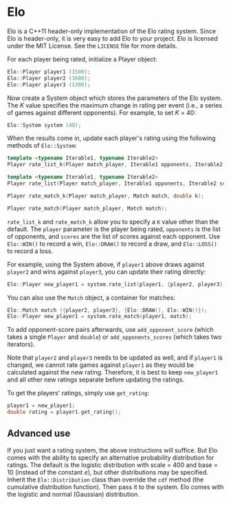 # Elo
Elo is a C++11 header-only implementation of the Elo rating system. Since Elo is header-only, it is very easy to add Elo to your project. Elo is licensed under the MIT License. See the `LICENSE` file for more details.

For each player being rated, initialize a Player object:

```C++
Elo::Player player1 (1500);
Elo::Player player2 (1600);
Elo::Player player3 (1300);

```

Now create a System object which stores the parameters of the Elo system. The *K* value specifies the maximum change in rating per event (i.e., a series of games against different opponents). For example, to set *K* = 40:

```C++
Elo::System system (40);
```

When the results come in, update each player's rating using the following methods of `Elo::System`:
```C++
template <typename Iterable1, typename Iterable2>
Player rate_list_k(Player match_player, Iterable1 opponents, Iterable2 scores, double k);

template <typename Iterable1, typename Iterable2>
Player rate_list(Player match_player, Iterable1 opponents, Iterable2 scores);

Player rate_match_k(Player match_player, Match match, double k);

Player rate_match(Player match_player, Match match);
```

`rate_list_k` and `rate_match_k` allow you to specify a `K` value other than the default. The `player` parameter is the player being rated, `opponents` is the list of opponents, and `scores` are the list of scores against each opponent. Use `Elo::WIN()` to record a win, `Elo::DRAW()` to record a draw, and `Elo::LOSS()` to record a loss.

For example, using the System above, if `player1` above draws against `player2` and wins against `player3`, you can update their rating directly:

```C++
Elo::Player new_player1 = system.rate_list(player1, {player2, player3}, {Elo::DRAW(), Elo::WIN()});
```

You can also use the `Match` object, a container for matches:
```C++
Elo::Match match ({player2, player3}, {Elo::DRAW(), Elo::WIN()});
Elo::Player new_player1 = system.rate_match(player1, match);
```

To add opponent-score pairs afterwards, use `add_opponent_score` (which takes a single `Player` and `double`) or `add_opponents_scores` (which takes two iterators).

Note that `player2` and `player3` needs to be updated as well, and if `player1` is changed, we cannot rate games against `player1` as they would be calculated against the new rating. Therefore, it is best to keep `new_player1` and all other new ratings separate before updating the ratings.

To get the players' ratings, simply use `get_rating`:
```C++
player1 = new_player1;
double rating = player1.get_rating();
```
## Advanced use
If you just want a rating system, the above instructions will suffice. But Elo comes with the ability to specify an alternative probability distribution for ratings. The default is the logistic distribution with scale = 400 and base = 10 (instead of the constant *e*), but other distributions may be specified. Inherit the `Elo::Distribution` class than override the `cdf` method (the cumulative distribution function). Then pass it to the system. Elo comes with the logistic and normal (Gaussian) distribution.
